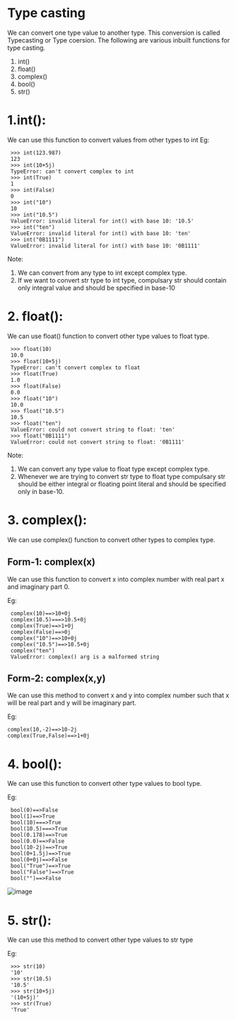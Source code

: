 # Type casting

We can convert one type value to another type. This conversion is called Typecasting or 
Type coersion.
The following are various inbuilt functions for type casting.
1. int()
2. float()
3. complex()
4. bool()
5. str()

# 1.int():
We can use this function to convert values from other types to int
Eg:
```
 >>> int(123.987) 
 123 
 >>> int(10+5j) 
 TypeError: can't convert complex to int 
 >>> int(True) 
 1 
 >>> int(False) 
 0 
 >>> int("10") 
 10 
 >>> int("10.5") 
 ValueError: invalid literal for int() with base 10: '10.5' 
 >>> int("ten") 
 ValueError: invalid literal for int() with base 10: 'ten' 
 >>> int("0B1111") 
 ValueError: invalid literal for int() with base 10: '0B1111' 
```
Note:
1. We can convert from any type to int except complex type.
2. If we want to convert str type to int type, compulsary str should contain only integral 
value and should be specified in base-10


# 2. float():
We can use float() function to convert other type values to float type.
```
 >>> float(10) 
 10.0 
 >>> float(10+5j) 
 TypeError: can't convert complex to float 
 >>> float(True) 
 1.0 
 >>> float(False) 
 0.0 
 >>> float("10") 
 10.0 
 >>> float("10.5") 
 10.5 
 >>> float("ten") 
 ValueError: could not convert string to float: 'ten' 
 >>> float("0B1111") 
 ValueError: could not convert string to float: '0B1111' 
```
Note:
1. We can convert any type value to float type except complex type.
2. Whenever we are trying to convert str type to float type compulsary str should be either integral or floating point literal and should be specified only in base-10.

# 3. complex():
We can use complex() function to convert other types to complex type.

## Form-1: complex(x)
We can use this function to convert x into complex number with real part x and imaginary 
part 0.

Eg: 

```
 complex(10)==>10+0j 
 complex(10.5)===>10.5+0j 
 complex(True)==>1+0j 
 complex(False)==>0j 
 complex("10")==>10+0j 
 complex("10.5")==>10.5+0j 
 complex("ten") 
 ValueError: complex() arg is a malformed string 
```
## Form-2: complex(x,y)
We can use this method to convert x and y into complex number such that x will be real 
part and y will be imaginary part.

Eg: 

```
complex(10,-2)==>10-2j
complex(True,False)==>1+0j
```
# 4. bool():
We can use this function to convert other type values to bool type.

Eg: 

```
 bool(0)==>False 
 bool(1)==>True 
 bool(10)===>True 
 bool(10.5)===>True 
 bool(0.178)==>True 
 bool(0.0)==>False 
 bool(10-2j)==>True 
 bool(0+1.5j)==>True 
 bool(0+0j)==>False 
 bool("True")==>True 
 bool("False")==>True 
 bool("")==>False
```

![image](https://github.com/yaswanthteja/100Days_of_Python/assets/93423367/1ad03a89-675c-4726-932e-03b2007dc8bd)

 
 # 5. str():
We can use this method to convert other type values to str type

Eg:
```
 >>> str(10) 
 '10' 
 >>> str(10.5) 
 '10.5' 
 >>> str(10+5j) 
 '(10+5j)' 
 >>> str(True) 
 'True'
``` 
